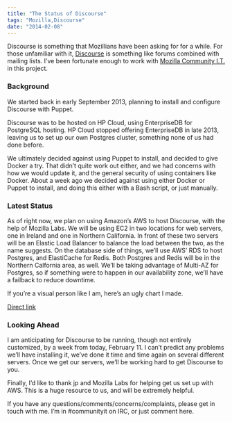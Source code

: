 ```yaml
---
title: "The Status of Discourse"
tags: "Mozilla,Discourse"
date: "2014-02-08"
---
```


Discourse is something that Mozillians have been asking for for a while. For those unfamiliar with it, [Discourse](http://www.discourse.org) is something like forums combined with mailing lists. I’ve been fortunate enough to work with [Mozilla Community I.T.](https://wiki.mozilla.org/IT/Community) in this project. 

### Background 

We started back in early September 2013, planning to install and configure Discourse with Puppet.

Discourse was to be hosted on HP Cloud, using EnterpriseDB for PostgreSQL hosting. HP Cloud stopped offering EnterpriseDB in late 2013, leaving us to set up our own Postgres cluster, something none of us had done before.

We ultimately decided against using Puppet to install, and decided to give Docker a try. That didn’t quite work out either, and we had concerns with how we would update it, and the general security of using containers like Docker. About a week ago we decided against using either Docker or Puppet to install, and doing this either with a Bash script, or just manually.

### Latest Status

As of right now, we plan on using Amazon’s AWS to host Discourse, with the help of Mozilla Labs. We will be using EC2 in two locations for web servers, one in Ireland and one in Northern California. In front of these two servers will be an Elastic Load Balancer to balance the load between the two, as the name suggests. On the database side of things, we’ll use AWS’ RDS to host Postgres, and ElastiCache for Redis. Both Postgres and Redis will be in the Northern Calfornia area, as well. We’ll be taking advantage of Multi-AZ for Postgres, so if something were to happen in our availability zone, we’ll have a failback to reduce downtime.

If you’re a visual person like I am, here’s an ugly chart I made.

[Direct link](https://www.lucidchart.com/publicSegments/view/52f02453-e484-4591-91b0-2c230a004eaf/image.png)

### Looking Ahead 

I am anticipating for Discourse to be running, though not entirely customized, by a week from today, February 11\. I can’t predict any problems we’ll have installing it, we’ve done it time and time again on several different servers. Once we get our servers, we’ll be working hard to get Discourse to you.

Finally, I’d like to thank jp and Mozilla Labs for helping get us set up with AWS. This is a huge resource to us, and will be extremely helpful.

If you have any questions/comments/concerns/complaints, please get in touch with me. I’m in #communityit on IRC, or just comment here.
